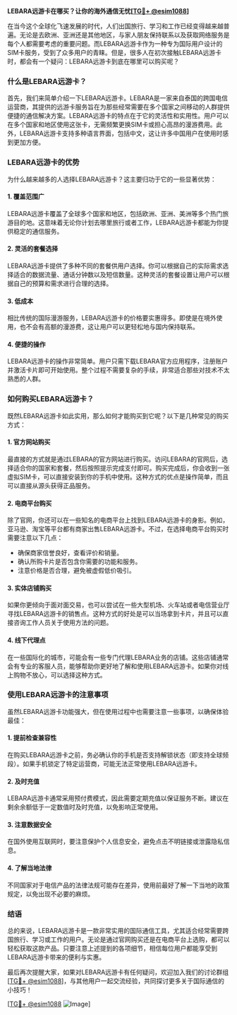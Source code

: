 **LEBARA远游卡在哪买？让你的海外通信无忧[[TG💪+ @esim1088](https://t.me/s/esim1088)]**

在当今这个全球化飞速发展的时代，人们出国旅行、学习和工作已经变得越来越普遍。无论是去欧洲、亚洲还是其他地区，与家人朋友保持联系以及获取网络服务是每个人都需要考虑的重要问题。而LEBARA远游卡作为一种专为国际用户设计的SIM卡服务，受到了众多用户的青睐。但是，很多人在初次接触LEBARA远游卡时，都会有一个疑问：LEBARA远游卡到底在哪里可以购买呢？

### 什么是LEBARA远游卡？

首先，我们来简单介绍一下LEBARA远游卡。LEBARA是一家来自泰国的跨国电信运营商，其提供的远游卡服务旨在为那些经常需要在多个国家之间移动的人群提供便捷的通信解决方案。LEBARA远游卡的特点在于它的灵活性和实用性。用户可以在多个国家和地区使用这张卡，无需频繁更换SIM卡或担心高昂的漫游费用。此外，LEBARA远游卡支持多种语言界面，包括中文，这让许多中国用户在使用时感到更加方便。

### LEBARA远游卡的优势

为什么越来越多的人选择LEBARA远游卡？这主要归功于它的一些显著优势：

#### 1. **覆盖范围广**
LEBARA远游卡覆盖了全球多个国家和地区，包括欧洲、亚洲、美洲等多个热门旅游目的地。这意味着无论你计划去哪里旅行或者工作，LEBARA远游卡都能为你提供稳定的通信服务。

#### 2. **灵活的套餐选择**
LEBARA远游卡提供了多种不同的套餐供用户选择。你可以根据自己的实际需求选择适合的数据流量、通话分钟数以及短信数量。这种灵活的套餐设置让用户可以根据自己的预算和需求进行合理的选择。

#### 3. **低成本**
相比传统的国际漫游服务，LEBARA远游卡的价格要实惠得多。即使是在境外使用，也不会有高额的漫游费，这让用户可以更轻松地与国内保持联系。

#### 4. **便捷的操作**
LEBARA远游卡的操作非常简单。用户只需下载LEBARA官方应用程序，注册账户并激活卡片即可开始使用。整个过程不需要复杂的手续，非常适合那些对技术不太熟悉的人群。

### 如何购买LEBARA远游卡？

既然LEBARA远游卡如此实用，那么如何才能购买到它呢？以下是几种常见的购买方式：

#### 1. **官方网站购买**
最直接的方式就是通过LEBARA的官方网站进行购买。访问LEBARA的官网后，选择适合你的国家和套餐，然后按照提示完成支付即可。购买完成后，你会收到一张虚拟SIM卡，可以直接安装到你的手机中使用。这种方式的优点是操作简单，而且可以直接从源头获得正品服务。

#### 2. **电商平台购买**
除了官网，你还可以在一些知名的电商平台上找到LEBARA远游卡的身影。例如，亚马逊、淘宝等平台都有商家出售LEBARA远游卡。不过，在选择电商平台购买时需要注意以下几点：
- 确保商家信誉良好，查看评价和销量。
- 确认所购卡片是否包含你需要的功能和服务。
- 注意价格是否合理，避免被虚假低价吸引。

#### 3. **实体店铺购买**
如果你更倾向于面对面交易，也可以尝试在一些大型机场、火车站或者电信营业厅寻找LEBARA远游卡的销售点。这种方式的好处是可以当场拿到卡片，并且可以直接咨询工作人员关于使用方法的问题。

#### 4. **线下代理点**
在一些国际化的城市，可能会有一些专门代理LEBARA业务的店铺。这些店铺通常会有专业的客服人员，能够帮助你更好地了解和使用LEBARA远游卡。如果你对线上购物不放心，可以选择这种方式。

### 使用LEBARA远游卡的注意事项

虽然LEBARA远游卡功能强大，但在使用过程中也需要注意一些事项，以确保体验最佳：

#### 1. **提前检查兼容性**
在购买LEBARA远游卡之前，务必确认你的手机是否支持解锁状态（即支持全球频段）。如果手机锁定了特定运营商，可能无法正常使用LEBARA远游卡。

#### 2. **及时充值**
LEBARA远游卡通常采用预付费模式，因此需要定期充值以保证服务不断。建议在剩余余额低于一定数值时及时充值，以免影响正常使用。

#### 3. **注意数据安全**
在国外使用互联网时，要注意保护个人信息安全，避免点击不明链接或泄露隐私信息。

#### 4. **了解当地法律**
不同国家对于电信产品的法律法规可能存在差异，使用前最好了解一下当地的政策规定，以免出现不必要的麻烦。

### 结语

总的来说，LEBARA远游卡是一款非常实用的国际通信工具，尤其适合经常需要跨国旅行、学习或工作的用户。无论是通过官网购买还是在电商平台上选购，都可以轻松获取这款产品。只要注意上述提到的各项细节，相信每位用户都能享受到LEBARA远游卡带来的便利与实惠。

最后再次提醒大家，如果对LEBARA远游卡有任何疑问，欢迎加入我们的讨论群组[[TG💪+ @esim1088](https://t.me/s/esim1088)]，与其他用户一起交流经验，共同探讨更多关于国际通信的小技巧！

[[TG💪+ @esim1088](https://t.me/s/esim1088) ![Image](https://i.postimg.cc/4NQfJmqS/Snipaste-2025-05-13-00-14-12.png)]